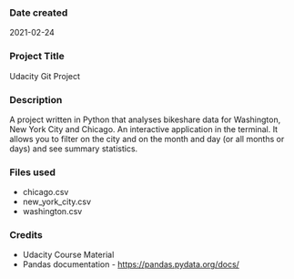 ### Date created
2021-02-24

### Project Title
Udacity Git Project

### Description
A project written in Python that analyses bikeshare data for Washington, New York City and Chicago. An interactive application in the terminal. It allows you to filter on the city
and on the month and day (or all months or days) and see summary statistics.

### Files used
- chicago.csv
- new_york_city.csv
- washington.csv

### Credits
- Udacity Course Material
- Pandas documentation - https://pandas.pydata.org/docs/
